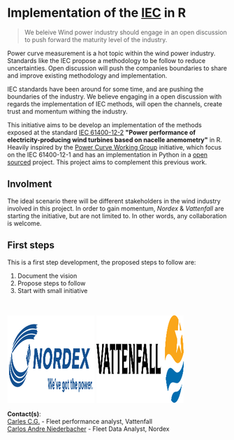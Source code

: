 # Implementation of the [IEC](https://en.wikipedia.org/wiki/IEC_61400) in R

> We beleive Wind power industry should engage in an open discussion  to push forward the maturity level of the industry. 

Power curve measurement is a hot topic within the wind power industry. Standards like the IEC propose a methodology to be follow to reduce uncertainties. Open discussion will push the companies boundaries to share and improve existing methodology and implementation. 

IEC standards have been around for some time, and are pushing the boundaries of the industry. We believe engaging in a open discussion with regards the implementation of IEC methods, will open the channels, create trust and momentum withing the industry. 


This initiative aims to be develop an implementation of the methods exposed at the standard [IEC 61400-12-2](https://webstore.iec.ch/publication/5430) **"Power performance of electricity-producing wind turbines based on nacelle anemometry"** in R.   
Heavily inspired by the [Power Curve Working Group](http://www.pcwg.org) initiative, which focus on the IEC 61400-12-1 and has an implementation in Python in a [open sourced](https://github.com/peterdougstuart/PCWG) project. This project aims to complement this previous work.  

## Involment  
The ideal scenario there will be different stakeholders in the wind industry involved in this project. In order to gain momentum, *Nordex* & *Vattenfall* are starting the initiative, but are not limited to. In other words, any collaboration is welcome.  

## First steps
This is a first step development, the proposed steps to follow are:  
1. Document the vision   
2. Propose steps to follow  
3. Start with small initiative  
  
<br><br>
<img src="./img/Nordex_logo.png" width="200" height="200" />
<img src="./img/Vattenfall_logo.png" width="200" height="200" />


**Contact(s)**:  
[Carles C.G.](mailto:carles.campos@vattenfall.com) - Fleet performance analyst, Vattenfall  
[Carlos Andre Niederbacher](mailto:CNiederbacher@nordex-online.com) - Fleet Data Analyst, Nordex
